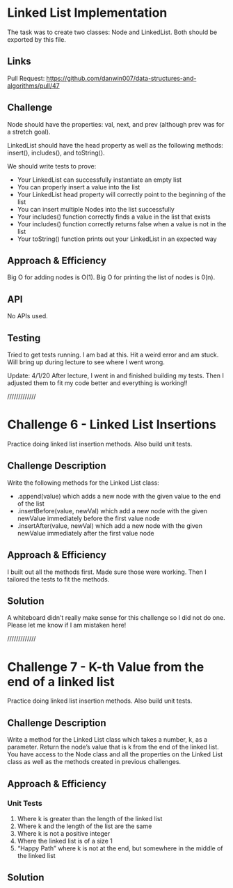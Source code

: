 # Linked List Implementation
The task was to create two classes: Node and LinkedList. Both should be exported by this file.
    
## Links
Pull Request: https://github.com/danwin007/data-structures-and-algorithms/pull/47
    
## Challenge
Node should have the properties: val, next, and prev (although prev was for a stretch goal).

LinkedList should have the head property as well as the following methods: insert(), includes(), and toString().

We should write tests to prove:
- Your LinkedList can successfully instantiate an empty list
- You can properly insert a value into the list
- Your LinkedList head property will correctly point to the beginning of the list
- You can insert multiple Nodes into the list successfully
- Your includes() function correctly finds a value in the list that exists
- Your includes() function correctly returns false when a value is not in the list
- Your toString() function prints out your LinkedList in an expected way
    
## Approach & Efficiency
<!-- What approach did you take? Why? What is the Big O space/time for this approach? -->
Big O for adding nodes is O(1). Big O for printing the list of nodes is 0(n).
    
## API
<!-- Description of each method publicly available to your Linked List -->
No APIs used.

## Testing
<!-- Description of how to run your tests -->
Tried to get tests running. I am bad at this. Hit a weird error and am stuck. Will bring up during lecture to see where I went wrong.

Update: 4/1/20
After lecture, I went in and finished building my tests. Then I adjusted them to fit my code better and everything is working!!

/////////////

# Challenge 6 - Linked List Insertions
Practice doing linked list insertion methods. Also build unit tests.

## Challenge Description
Write the following methods for the Linked List class:

* .append(value) which adds a new node with the given value to the end of the list
* .insertBefore(value, newVal) which add a new node with the given newValue immediately before the first value node
* .insertAfter(value, newVal) which add a new node with the given newValue immediately after the first value node

## Approach & Efficiency
I built out all the methods first. Made sure those were working. Then I tailored the tests to fit the methods. 

## Solution
A whiteboard didn't really make sense for this challenge so I did not do one. Please let me know if I am mistaken here!

/////////////

# Challenge 7 - K-th Value from the end of a linked list
Practice doing linked list insertion methods. Also build unit tests.

## Challenge Description
Write a method for the Linked List class which takes a number, k, as a parameter. Return the node’s value that is k from the end of the linked list. You have access to the Node class and all the properties on the Linked List class as well as the methods created in previous challenges.

## Approach & Efficiency



### Unit Tests
1. Where k is greater than the length of the linked list
2. Where k and the length of the list are the same
3. Where k is not a positive integer
4. Where the linked list is of a size 1
5. “Happy Path” where k is not at the end, but somewhere in the middle of the linked list

## Solution
